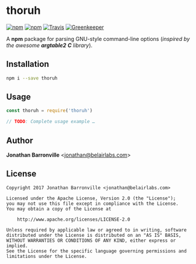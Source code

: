 # thoruh

[![npm](https://img.shields.io/npm/v/thoruh.svg?style=flat-square)](https://www.npmjs.com/package/thoruh)
[![npm](https://img.shields.io/npm/l/thoruh.svg?style=flat-square)](http://spdx.org/licenses/Apache-2.0.html)
[![Travis](https://img.shields.io/travis/jonathanmarvens/thoruh.svg?style=flat-square)](https://travis-ci.org/jonathanmarvens/thoruh)
[![Greenkeeper](https://badges.greenkeeper.io/jonathanmarvens/thoruh.svg)](https://greenkeeper.io)

A __npm__ package for parsing GNU-style command-line options (*inspired by the awesome __argtable2__ __C__ library*).

## Installation

```sh
npm i --save thoruh
```

## Usage

```js
const thoruh = require('thoruh')

// TODO: Complete usage example …
```

## Author

__Jonathan Barronville__ <[jonathan@belairlabs.com](mailto:jonathan@belairlabs.com)>

## License

```
Copyright 2017 Jonathan Barronville <jonathan@belairlabs.com>

Licensed under the Apache License, Version 2.0 (the "License");
you may not use this file except in compliance with the License.
You may obtain a copy of the License at

    http://www.apache.org/licenses/LICENSE-2.0

Unless required by applicable law or agreed to in writing, software
distributed under the License is distributed on an "AS IS" BASIS,
WITHOUT WARRANTIES OR CONDITIONS OF ANY KIND, either express or implied.
See the License for the specific language governing permissions and
limitations under the License.
```
